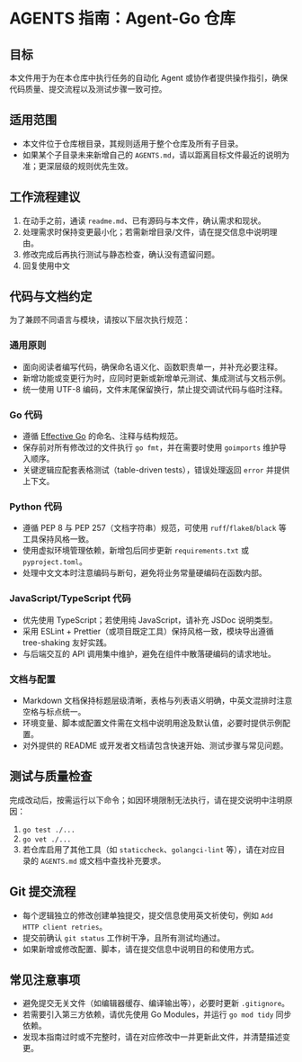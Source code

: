 # AGENTS 指南：Agent-Go 仓库

## 目标
本文件用于为在本仓库中执行任务的自动化 Agent 或协作者提供操作指引，确保代码质量、提交流程以及测试步骤一致可控。

## 适用范围
- 本文件位于仓库根目录，其规则适用于整个仓库及所有子目录。
- 如果某个子目录未来新增自己的 `AGENTS.md`，请以距离目标文件最近的说明为准；更深层级的规则优先生效。

## 工作流程建议
1. 在动手之前，通读 `readme.md`、已有源码与本文件，确认需求和现状。
2. 处理需求时保持变更最小化；若需新增目录/文件，请在提交信息中说明理由。
3. 修改完成后再执行测试与静态检查，确认没有遗留问题。
4. 回复使用中文

## 代码与文档约定
为了兼顾不同语言与模块，请按以下层次执行规范：

### 通用原则
- 面向阅读者编写代码，确保命名语义化、函数职责单一，并补充必要注释。
- 新增功能或变更行为时，应同时更新或新增单元测试、集成测试与文档示例。
- 统一使用 UTF-8 编码，文件末尾保留换行，禁止提交调试代码与临时注释。

### Go 代码
- 遵循 [Effective Go](https://go.dev/doc/effective_go) 的命名、注释与结构规范。
- 保存前对所有修改过的文件执行 `go fmt`，并在需要时使用 `goimports` 维护导入顺序。
- 关键逻辑应配套表格测试（table-driven tests），错误处理返回 `error` 并提供上下文。

### Python 代码
- 遵循 PEP 8 与 PEP 257（文档字符串）规范，可使用 `ruff`/`flake8`/`black` 等工具保持风格一致。
- 使用虚拟环境管理依赖，新增包后同步更新 `requirements.txt` 或 `pyproject.toml`。
- 处理中文文本时注意编码与断句，避免将业务常量硬编码在函数内部。

### JavaScript/TypeScript 代码
- 优先使用 TypeScript；若使用纯 JavaScript，请补充 JSDoc 说明类型。
- 采用 ESLint + Prettier（或项目既定工具）保持风格一致，模块导出遵循 tree-shaking 友好实践。
- 与后端交互的 API 调用集中维护，避免在组件中散落硬编码的请求地址。

### 文档与配置
- Markdown 文档保持标题层级清晰，表格与列表语义明确，中英文混排时注意空格与标点统一。
- 环境变量、脚本或配置文件需在文档中说明用途及默认值，必要时提供示例配置。
- 对外提供的 README 或开发者文档请包含快速开始、测试步骤与常见问题。

## 测试与质量检查
完成改动后，按需运行以下命令；如因环境限制无法执行，请在提交说明中注明原因：
1. `go test ./...`
2. `go vet ./...`
3. 若仓库启用了其他工具（如 `staticcheck`、`golangci-lint` 等），请在对应目录的 `AGENTS.md` 或文档中查找补充要求。

## Git 提交流程
- 每个逻辑独立的修改创建单独提交，提交信息使用英文祈使句，例如 `Add HTTP client retries`。
- 提交前确认 `git status` 工作树干净，且所有测试均通过。
- 如果新增或修改配置、脚本，请在提交信息中说明目的和使用方式。

## 常见注意事项
- 避免提交无关文件（如编辑器缓存、编译输出等），必要时更新 `.gitignore`。
- 若需要引入第三方依赖，请优先使用 Go Modules，并运行 `go mod tidy` 同步依赖。
- 发现本指南过时或不完整时，请在对应修改中一并更新此文件，并清楚描述变更。
